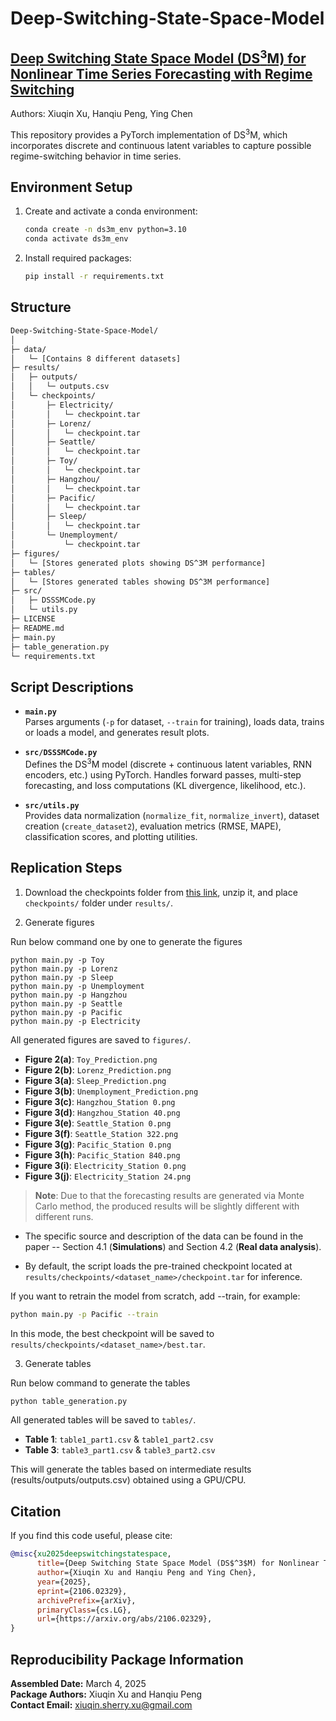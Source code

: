 # Deep-Switching-State-Space-Model

## [Deep Switching State Space Model (DS<sup>3</sup>M) for Nonlinear Time Series Forecasting with Regime Switching](https://arxiv.org/abs/2106.02329)
Authors: Xiuqin Xu, Hanqiu Peng, Ying Chen

This repository provides a PyTorch implementation of DS<sup>3</sup>M, which incorporates discrete and continuous latent variables to capture possible regime-switching behavior in time series.

## Environment Setup

1. Create and activate a conda environment:
   ```bash
   conda create -n ds3m_env python=3.10
   conda activate ds3m_env
   ```

2.	Install required packages:
    ```bash
    pip install -r requirements.txt
    ```

## Structure

```bash
Deep-Switching-State-Space-Model/
│
├─ data/
│   └─ [Contains 8 different datasets]
├─ results/
│   ├─ outputs/
│   │   └─ outputs.csv
│   └─ checkpoints/
│       ├─ Electricity/
│       │   └─ checkpoint.tar
│       ├─ Lorenz/
│       │   └─ checkpoint.tar
│       ├─ Seattle/
│       │   └─ checkpoint.tar
│       ├─ Toy/
│       │   └─ checkpoint.tar
│       ├─ Hangzhou/
│       │   └─ checkpoint.tar
│       ├─ Pacific/
│       │   └─ checkpoint.tar
│       ├─ Sleep/
│       │   └─ checkpoint.tar
│       └─ Unemployment/
│           └─ checkpoint.tar
├─ figures/
│   └─ [Stores generated plots showing DS^3M performance]
├─ tables/
│   └─ [Stores generated tables showing DS^3M performance]
├─ src/
│   ├─ DSSSMCode.py 
│   └─ utils.py      
├─ LICENSE           
├─ README.md
├─ main.py
├─ table_generation.py
└─ requirements.txt
```

## Script Descriptions
- **`main.py`**  
  Parses arguments (`-p` for dataset, `--train` for training), loads data, trains or loads a model, and generates result plots.

- **`src/DSSSMCode.py`**  
  Defines the DS<sup>3</sup>M model (discrete + continuous latent variables, RNN encoders, etc.) using PyTorch. Handles forward passes, multi-step forecasting, and loss computations (KL divergence, likelihood, etc.).

- **`src/utils.py`**  
  Provides data normalization (`normalize_fit`, `normalize_invert`), dataset creation (`create_dataset2`), evaluation metrics (RMSE, MAPE), classification scores, and plotting utilities.

## Replication Steps
1. Download the checkpoints folder from [this link](https://www.dropbox.com/scl/fi/uhqpjmubfcr5wr102nxzr/checkpoints.zip?rlkey=2p6xabwl7e3325eaxefc9slbj&dl=0), unzip it, and place `checkpoints/` folder under `results/`.

2. Generate figures

Run below command one by one to generate the figures
```
python main.py -p Toy 
python main.py -p Lorenz
python main.py -p Sleep
python main.py -p Unemployment
python main.py -p Hangzhou
python main.py -p Seattle
python main.py -p Pacific
python main.py -p Electricity
```
All generated figures are saved to `figures/`. 
- **Figure 2(a)**: `Toy_Prediction.png`
- **Figure 2(b)**: `Lorenz_Prediction.png`
- **Figure 3(a)**: `Sleep_Prediction.png`
- **Figure 3(b)**: `Unemployment_Prediction.png`
- **Figure 3(c)**: `Hangzhou_Station 0.png`
- **Figure 3(d)**: `Hangzhou_Station 40.png`
- **Figure 3(e)**: `Seattle_Station 0.png`
- **Figure 3(f)**: `Seattle_Station 322.png`
- **Figure 3(g)**: `Pacific_Station 0.png`
- **Figure 3(h)**: `Pacific_Station 840.png`
- **Figure 3(i)**: `Electricity_Station 0.png`
- **Figure 3(j)**: `Electricity_Station 24.png` 

> **Note**: Due to that the forecasting results are generated via Monte Carlo method, the produced results will be slightly different with different runs.

- The specific source and description of the data can be found in the paper -- Section 4.1 (**Simulations**) and Section 4.2 (**Real data analysis**).

- By default, the script loads the pre-trained checkpoint located at `results/checkpoints/<dataset_name>/checkpoint.tar` for inference. 

If you want to retrain the model from scratch, add --train, for example:
```bash
python main.py -p Pacific --train
```
In this mode, the best checkpoint will be saved to `results/checkpoints/<dataset_name>/best.tar`.

3. Generate tables

Run below command to generate the tables
```bash
python table_generation.py
```
All generated tables will be saved to `tables/`.
- **Table 1**: `table1_part1.csv` & `table1_part2.csv`
- **Table 3**: `table3_part1.csv` & `table3_part2.csv`

This will generate the tables based on intermediate results (results/outputs/outputs.csv) obtained using a GPU/CPU.

## Citation

If you find this code useful, please cite:
```bibtex
@misc{xu2025deepswitchingstatespace,
      title={Deep Switching State Space Model (DS$^3$M) for Nonlinear Time Series Forecasting with Regime Switching}, 
      author={Xiuqin Xu and Hanqiu Peng and Ying Chen},
      year={2025},
      eprint={2106.02329},
      archivePrefix={arXiv},
      primaryClass={cs.LG},
      url={https://arxiv.org/abs/2106.02329}, 
}
```

## Reproducibility Package Information

**Assembled Date:** March 4, 2025  
**Package Authors:** Xiuqin Xu and Hanqiu Peng  
**Contact Email:** [xiuqin.sherry.xu@gmail.com](mailto:xiuqin.sherry.xu@gmail.com)